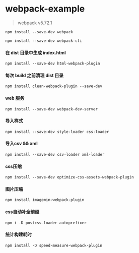<!--
 * @Author: lilunze
 * @LastEditors: lilunze
-->
# webpack-example
> webpack v5.72.1

```
npm install --save-dev webpack
```

```
npm install --save-dev webpack-cli
```

#### 在 dist 目录中生成 index.html
```
npm install --save-dev html-webpack-plugin
```

#### 每次 build 之前清理 dist 目录
```
npm install clean-webpack-plugin --save-dev
```

#### web 服务
```
npm install --save-dev webpack-dev-server
```

#### 导入样式
```
npm install --save-dev style-loader css-loader
```

#### 导入csv && xml
```
npm install --save-dev csv-loader xml-loader
```

#### css压缩
```
npm install --save-dev optimize-css-assets-webpack-plugin
```

#### 图片压缩
```
npm install imagemin-webpack-plugin
```

#### css自动补全前缀
```
npm i -D postcss-loader autoprefixer
```

#### 统计构建耗时
```
npm install -D speed-measure-webpack-plugin
```